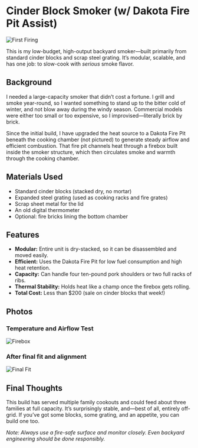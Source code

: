 # Cinder Block Smoker (w/ Dakota Fire Pit Assist)

![First Firing](images/20230917_190032.jpg)

This is my low-budget, high-output backyard smoker—built primarily from standard cinder blocks and scrap steel grating. It’s modular, scalable, and has one job: to slow-cook with *serious* smoke flavor.

## Background

I needed a large-capacity smoker that didn’t cost a fortune. I grill and smoke year-round, so I wanted something to stand up to the bitter cold of winter, and not blow away during the windy season. Commercial models were either too small or too expensive, so I improvised—literally brick by brick.

Since the initial build, I have upgraded the heat source to a Dakota Fire Pit beneath the cooking chamber (not pictured) to generate steady airflow and efficient combustion. That fire pit channels heat through a firebox built inside the smoker structure, which then circulates smoke and warmth through the cooking chamber.

## Materials Used

- Standard cinder blocks (stacked dry, no mortar)
- Expanded steel grating (used as cooking racks and fire grates)
- Scrap sheet metal for the lid
- An old digital thermometer
- Optional: fire bricks lining the bottom chamber

## Features

- **Modular:** Entire unit is dry-stacked, so it can be disassembled and moved easily.
- **Efficient:** Uses the Dakota Fire Pit for low fuel consumption and high heat retention.
- **Capacity:** Can handle four ten-pound pork shoulders or two full racks of ribs.
- **Thermal Stability:** Holds heat like a champ once the firebox gets rolling.
- **Total Cost:** Less than $200 (sale on cinder blocks that week!)

## Photos

### Temperature and Airflow Test
![Firebox](images/20230919_170334.jpg)

### After final fit and alignment
![Final Fit](images/20230919_172216.jpg)


## Final Thoughts

This build has served multiple family cookouts and could feed about three families at full capacity. It’s surprisingly stable, and—best of all, entirely off-grid. If you’ve got some blocks, some grating, and an appetite, you can build one too.

*Note: Always use a fire-safe surface and monitor closely. Even backyard engineering should be done responsibly.*
